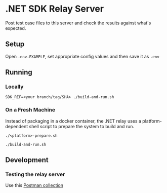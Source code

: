 # .NET SDK Relay Server

Post test case files to this server and check the results against what's expected.

## Setup
Open `.env.EXAMPLE`, set appropriate config values and then save it as `.env`

## Running

### Locally

```shell
SDK_REF=<your branch/tag/SHA> ./build-and-run.sh
```

### On a Fresh Machine

Instead of packaging in a docker container, the .NET relay uses a platform-dependent shell script to prepare the system to build and run.

```shell
./<platform>-prepare.sh
```

```shell
./build-and-run.sh
```

## Development

### Testing the relay server

Use this [Postman collection](https://www.postman.com/material-meteorologist-42730907/typotter-eppo/collection/5bjhdzy/relay-server-testing)
